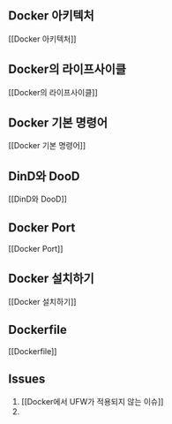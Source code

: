 
## Docker 아키텍처

[[Docker 아키텍처]]

## Docker의 라이프사이클

[[Docker의 라이프사이클]]

## Docker 기본 명령어

[[Docker 기본 명령어]]

## DinD와 DooD

[[DinD와 DooD]]

## Docker Port

[[Docker Port]]

## Docker 설치하기

[[Docker 설치하기]]

## Dockerfile

[[Dockerfile]]

## Issues

1. [[Docker에서 UFW가 적용되지 않는 이슈]]
2. 




